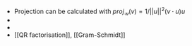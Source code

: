 - Projection can be calculated with
  $proj_\mathcal U (v)= 1/||u||^2 (v \cdot u) u$
-
-
- [[QR factorisation]], [[Gram-Schmidt]]